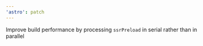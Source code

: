 ```yaml
---
'astro': patch
---
```


Improve build performance by processing `ssrPreload` in serial rather than in parallel
